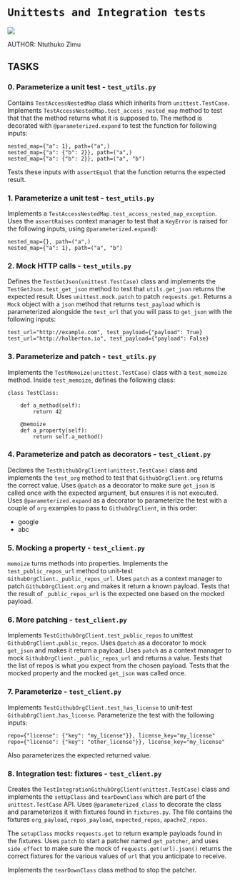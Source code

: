 # `Unittests and Integration tests`
![](https://uploads-ssl.webflow.com/610bb663a35dd3364ddbf08c/624462bdfaecc44bc3dd0c9d_testing-diagram.png)

AUTHOR: Ntuthuko Zimu

## TASKS

### 0. Parameterize a unit test - `test_utils.py`

Contains `TestAccessNestedMap` class which inherits from `unittest.TestCase`.
Implements `TestAccessNestedMap.test_access_nested_map` method to test that that the method returns what it is supposed to.
The method is decorated with `@parameterized.expand` to test the function for following inputs:

    nested_map={"a": 1}, path=("a",)
    nested_map={"a": {"b": 2}}, path=("a",)
    nested_map={"a": {"b": 2}}, path=("a", "b")

Tests these inputs with `assertEqual` that the function returns the expected result.

### 1. Parameterize a unit test - `test_utils.py`

Implements a `TestAccessNestedMap.test_access_nested_map_exception`.  Uses the `assertRaises` context manager to test that a `KeyError` is raised for the following inputs, using `@parameterized.expand`):

    nested_map={}, path=("a",)
    nested_map={"a": 1}, path=("a", "b")

### 2. Mock HTTP calls - `test_utils.py`

Defines the `TestGetJson(unittest.TestCase)` class and implements the `TestGetJson.test_get_json` method to test that `utils.get_json` returns the expected result.
Uses `unittest.mock.patch` to patch `requests.get`.  Returns a `Mock` object with a `json` method that returns `test_payload` which is parameterized alongside the `test_url` that you will pass to `get_json` with the following inputs:

    test_url="http://example.com", test_payload={"payload": True}
    test_url="http://holberton.io", test_payload={"payload": False}

### 3. Parameterize and patch - `test_utils.py`

Implements the `TestMemoize(unittest.TestCase)` class with a `test_memoize` method.
Inside `test_memoize`, defines the following class:

    class TestClass:

        def a_method(self):
            return 42

        @memoize
        def a_property(self):
            return self.a_method()

### 4. Parameterize and patch as decorators - `test_client.py`

Declares the `TesthithubOrgClient(unittest.TestCase)` class and implements the `test_org` method to test that `GithubOrgClient.org` returns the correct value.
Uses `@patch` as a decorator to make sure `get_json` is called once with the expected argument, but ensures it is not executed.
Uses `@parameterized.expand` as a decorator to parameterize the test with a couple of `org` examples to pass to `GithubOrgClient`, in this order:

* google
* abc

### 5. Mocking a property - `test_client.py`

`memoize` turns methods into properties.  Implements the `test_public_repos_url` method to unit-test `GithubOrgClient._public_repos_url`.
Uses `patch` as a context manager to patch `GithubOrgClient.org` and makes it return a known payload.
Tests that the result of `_public_repos_url` is the expected one based on the mocked payload.

### 6. More patching - `test_client.py`

Implements `TestGithubOrgClient.test_public_repos` to unittest `GithubOrgClient.public_repos`.
Uses `@patch` as a decorator to mock `get_json` and makes it return a payload.
Uses `patch` as a context manager to mock `GithubOrgClient._public_repos_url` and returns a value.
Tests that the list of repos is what you expect from the chosen payload.
Tests that the mocked property and the mocked `get_json` was called once.

### 7. Parameterize - `test_client.py`

Implements `TestGithubOrgClient.test_has_license` to unit-test `GithubOrgClient.has_license`.
Parameterize the test with the following inputs:

    repo={"license": {"key": "my_license"}}, license_key="my_license"
    repo={"license": {"key": "other_license"}}, license_key="my_license"

Also parameterizes the expected returned value.

### 8. Integration test: fixtures - `test_client.py`

Creates the `TestIntegrationGithubOrgClient(unittest.TestCase)` class and implements the `setUpClass` and `tearDownClass` which are part of the `unittest.TestCase` API.
Uses `@parameterized_class` to decorate the class and parameterizes it with fixtures found in `fixtures.py`.  The file contains the fixtures `org_payload`, `repos_payload`, `expected_repos`, `apache2_repos`.

The `setupClass` mocks `requests.get` to return example payloads found in the fixtures.
Uses `patch` to start a patcher named `get_patcher`, and uses `side_effect` to make sure the mock of `requests.get(url).json()` returns the correct fixtures for the various values of `url` that you anticipate to receive.

Implements the `tearDownClass` class method to stop the patcher.